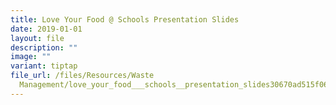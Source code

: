 ```yaml
---
title: Love Your Food @ Schools Presentation Slides
date: 2019-01-01
layout: file
description: ""
image: ""
variant: tiptap
file_url: /files/Resources/Waste
  Management/love_your_food___schools__presentation_slides30670ad515f061ce946dff0000c37214.pdf
---
```

